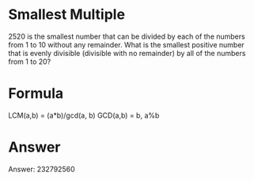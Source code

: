 # Smallest Multiple

2520 is the smallest number that can be divided by each of the numbers from 1 to 10 without any remainder.
What is the smallest positive number that is evenly divisible (divisible with no remainder) by all of the numbers from 1 to 20?

# Formula

LCM(a,b) = (a*b)/gcd(a, b)
GCD(a,b) = b, a%b

# Answer

Answer: 232792560